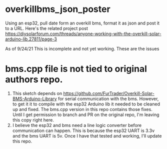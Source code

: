 # overkillbms_json_poster
Using an esp32, pull date form an overkill bms, format it as json and post it to a URL.   Here's the related project post https://diysolarforum.com/threads/anyone-working-with-the-overkill-solar-arduino-lib.27811/page-3

As of 9/24/21 This is incomplete and not yet working.  These are the issues
# bms.cpp file is not tied to original authors repo.
1. This sketch depends on https://github.com/FurTrader/Overkill-Solar-BMS-Arduino-Library for serial communication with the bms.  However, to get it it to compile with the esp32 Arduino lib it needed to be cleaned up and fixed.   The bms.cpp version in this repo contains those fixes.  Until I get permission to branch and PR on the original repo, I'm leaving this copy right here.
2. I believe the esp32 and bms need a line logic converter before communication can happen.  This is because the esp32 UART is 3.3v and the bms UART is 5v.  Once I have that tested and working, I'll update this repo.
